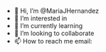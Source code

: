 - 👋 Hi, I’m @MariaJHernandez
- 👀 I’m interested in 
- 🌱 I’m currently learning
- 💞️ I’m looking to collaborate 
- 📫 How to reach me email:

<!---
MariaJHernandez/MariaJHernandez is a ✨ special ✨ repository because its `README.md` (this file) appears on your GitHub profile.
You can click the Preview link to take a look at your changes.
--->
